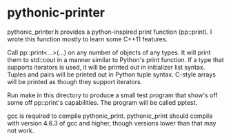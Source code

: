 pythonic-printer
================

pythonic_printer.h provides a python-inspired print function (pp::print). I 
wrote this function mostly to learn some C++11 features.

Call pp::print<...>(...) on any number of objects of any types. It will print
them to std::cout in a manner similar to Python's print function. If a type that
supports iterators is used, it will be printed out in initializer list syntax.
Tuples and pairs will be printed out in Python tuple syntax. C-style arrays will
be printed as though they support iterators.

Run make in this directory to produce a small test program that show's off some
off pp::print's capabilities. The program will be called pptest.

gcc is required to compile pythonic_print. pythonic_print should compile with version
4.6.3 of gcc and higher, though versions lower than that may not work.
